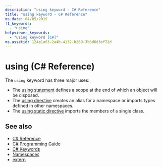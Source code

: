 ```yaml
---
description: "using keyword - C# Reference"
title: "using keyword - C# Reference"
ms.date: 04/05/2019
f1_keywords: 
  - "using"
helpviewer_keywords: 
  - "using keyword [C#]"
ms.assetid: 124e1a63-2a4b-4132-b269-3b6d8d3ef72d
---
```

# using (C# Reference)

The `using` keyword has three major uses:

- The [using statement](using-statement.md) defines a scope at the end of which an object will be disposed.
- The [using directive](using-directive.md) creates an alias for a namespace or imports types defined in other namespaces.
- The [using static directive](using-static.md) imports the members of a single class.

## See also

- [C# Reference](../index.md)
- [C# Programming Guide](../../programming-guide/index.md)
- [C# Keywords](index.md)
- [Namespaces](../../programming-guide/namespaces/index.md)
- [extern](extern.md)

